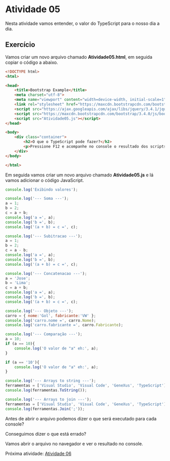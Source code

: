 # Atividade 05

Nesta atividade vamos entender, o valor do TypeScript para o nosso dia a dia.

## Exercício

Vamos criar um novo arquivo chamado **Atividade05.html**, em seguida copiar o código a abaixo.

```html
<!DOCTYPE html>
<html>

<head>
    <title>Bootstrap Example</title>
    <meta charset="utf-8">
    <meta name="viewport" content="width=device-width, initial-scale=1">
    <link rel="stylesheet" href="https://maxcdn.bootstrapcdn.com/bootstrap/3.4.0/css/bootstrap.min.css">
    <script src="https://ajax.googleapis.com/ajax/libs/jquery/3.4.1/jquery.min.js"></script>
    <script src="https://maxcdn.bootstrapcdn.com/bootstrap/3.4.0/js/bootstrap.min.js"></script>
    <script src="Atividade05.js"></script>
</head>

<body>
    <div class="container">
        <h2>O que o TypeScript pode fazer?</h2>
        <p>Pressione F12 e acompanhe no console o resultado dos scripts</p>
    </div>
</body>

</html>
```

Em seguida vamos criar um novo arquivo chamado **Atividade05.js** e lá vamos adicionar o código JavaScript.

```JavaScript
console.log('Exibindo valores');

console.log('--- Soma ---');
a = 1;
b = 2;
c = a + b;
console.log('a =', a);
console.log('b =', b);
console.log('(a + b) = c =', c);

console.log('--- Subitracao ---');
a = 1;
b = 2;
c = a - b;
console.log('a =', a);
console.log('b =', b);
console.log('(a + b) = c =', c);

console.log('--- Concatenacao ---');
a = 'Jose';
b = 'Lima';
c = a + b;
console.log('a =', a);
console.log('b =', b);
console.log('(a + b) = c =', c);

console.log('--- Objeto ---');
carro = { nome:'Gol', fabricante:'VW' };
console.log('carro.nome =', carro.Nome);
console.log('carro.fabricante =', carro.Fabricante);

console.log('--- Comparação ---');
a = 10;
if (a == 10){
    console.log('O valor de "a" eh:', a);
}

if (a == '10'){
    console.log('O valor de "a" eh:', a);
}

console.log('--- Arrays to string ---');
ferramentas = ['Visual Studio', 'Visual Code', 'GeneXus', 'TypeScript'];
console.log(ferramentas.ToString());

console.log('--- Arrays to join ---');
ferramentas = ['Visual Studio', 'Visual Code', 'GeneXus', 'TypeScript'];
console.log(ferramentas.Join(';'));
```
Antes de abrir o arquivo podemos dizer o que será executado para cada console?

Conseguimos dizer o que está errado?

Vamos abrir o arquivo no navegador e ver o resultado no console.

Próxima atividade: [Atividade 06](ATIVIDADE06.md)